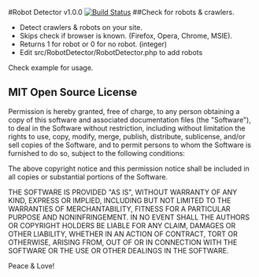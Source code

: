 #Robot Detector v1.0.0 [![Build Status](https://travis-ci.org/Phantazm/RobotDetector.svg?branch=master)](https://travis-ci.org/Phantazm/RobotDetector)
##Check for robots & crawlers.

- Detect crawlers & robots on your site.
- Skips check if browser is known. (Firefox, Opera, Chrome, MSIE).
- Returns 1 for robot or 0 for no robot. (integer)
- Edit src/RobotDetector/RobotDetector.php to add robots

Check example for usage.

## MIT Open Source License

Permission is hereby granted, free of charge, to any person obtaining a copy of this software and associated documentation files (the "Software"), to deal in the Software without restriction, including without limitation the rights to use, copy, modify, merge, publish, distribute, sublicense, and/or sell copies of the Software, and to permit persons to whom the Software is furnished to do so, subject to the following conditions:

The above copyright notice and this permission notice shall be included in all copies or substantial portions of the Software.

THE SOFTWARE IS PROVIDED "AS IS", WITHOUT WARRANTY OF ANY KIND, EXPRESS OR IMPLIED, INCLUDING BUT NOT LIMITED TO THE WARRANTIES OF MERCHANTABILITY, FITNESS FOR A PARTICULAR PURPOSE AND NONINFRINGEMENT. IN NO EVENT SHALL THE AUTHORS OR COPYRIGHT HOLDERS BE LIABLE FOR ANY CLAIM, DAMAGES OR OTHER LIABILITY, WHETHER IN AN ACTION OF CONTRACT, TORT OR OTHERWISE, ARISING FROM, OUT OF OR IN CONNECTION WITH THE SOFTWARE OR THE USE OR OTHER DEALINGS IN THE SOFTWARE.

Peace & Love!

